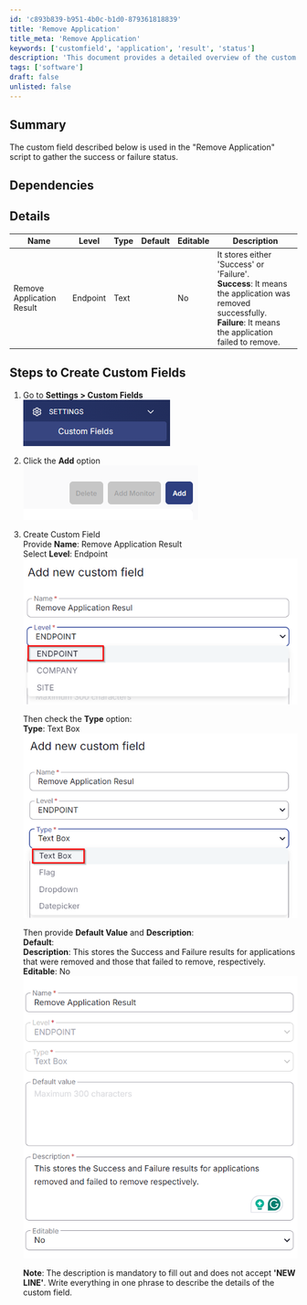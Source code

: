```yaml
---
id: 'c893b839-b951-4b0c-b1d0-879361818839'
title: 'Remove Application'
title_meta: 'Remove Application'
keywords: ['customfield', 'application', 'result', 'status']
description: 'This document provides a detailed overview of the custom field used in the "Remove Application" script to track the success or failure status of application removal. It includes steps for creating the custom field and its specific attributes.'
tags: ['software']
draft: false
unlisted: false
---
```


## Summary

The custom field described below is used in the "Remove Application" script to gather the success or failure status.

## Dependencies

## Details

| Name                        | Level    | Type  | Default | Editable | Description                                                                                   |
|-----------------------------|----------|-------|---------|----------|-----------------------------------------------------------------------------------------------|
| Remove Application Result    | Endpoint | Text  |         | No       | It stores either 'Success' or 'Failure'.<br/>**Success**: It means the application was removed successfully.<br/>**Failure**: It means the application failed to remove. |

## Steps to Create Custom Fields

1. Go to **Settings > Custom Fields**  
   ![Custom Fields](../../../static/img/Remove-Application/image_9.png)

2. Click the **Add** option  
   ![Add Option](../../../static/img/Remove-Application/image_10.png)

3. Create Custom Field  
   Provide **Name**: Remove Application Result  
   Select **Level**: Endpoint  
   ![Create Custom Field](../../../static/img/Remove-Application/image_11.png)  

   Then check the **Type** option:  
   **Type**: Text Box  
   ![Text Box](../../../static/img/Remove-Application/image_12.png)  

   Then provide **Default Value** and **Description**:  
   **Default**:  
   **Description**: This stores the Success and Failure results for applications that were removed and those that failed to remove, respectively.  
   **Editable**: No  
   ![Default Value and Description](../../../static/img/Remove-Application/image_13.png)  

   **Note**: The description is mandatory to fill out and does not accept **'NEW LINE'**. Write everything in one phrase to describe the details of the custom field.



